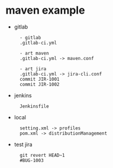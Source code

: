 # maven example

- gitlab

        - gitlab
        .gitlab-ci.yml
        
        - art maven
        .gitlab-ci.yml -> maven.conf

        - art jira
        .gitlab-ci.yml -> jira-cli.conf
        commit JIR-1001
        commit JIR-1002

- jenkins

        Jenkinsfile

- local

        setting.xml -> profiles
        pom.xml -> distributionManagement

- test jira

        git revert HEAD~1
        #BUG-1003

        